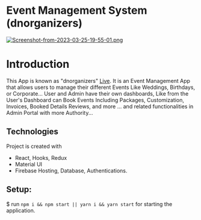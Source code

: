 # Event Management System (dnorganizers)

[![Screenshot-from-2023-03-25-19-55-01.png](https://i.postimg.cc/qB5BPQdV/Screenshot-from-2023-03-25-19-55-01.png)](https://postimg.cc/XX90FfJQ)

# Introduction
This App is known as "dnorganizers" [Live](https://dnorganizers.web.app).
It is an Event Management App that allows users to manage their different Events Like Weddings, Birthdays, or Corporate...
User and Admin have their own dashboards, Like from the User's Dashboard can Book Events Including Packages, Customization, Invoices, Booked Details Reviews, and more ... and related functionalities in Admin Portal with more Authority...

## Technologies
Project is created with 
* React, Hooks, Redux 
* Material UI
* Firebase Hosting, Database, Authentications. 

## Setup:
$ run `npm i && npm start || yarn i && yarn start` for starting the application.
